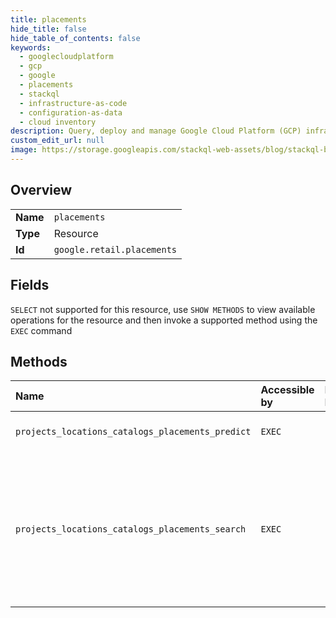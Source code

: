 ```yaml
---
title: placements
hide_title: false
hide_table_of_contents: false
keywords:
  - googlecloudplatform
  - gcp
  - google
  - placements
  - stackql
  - infrastructure-as-code
  - configuration-as-data
  - cloud inventory
description: Query, deploy and manage Google Cloud Platform (GCP) infrastructure and resources using SQL
custom_edit_url: null
image: https://storage.googleapis.com/stackql-web-assets/blog/stackql-blog-post-featured-image.png
---
```

  
    

## Overview
<table><tbody>
<tr><td><b>Name</b></td><td><code>placements</code></td></tr>
<tr><td><b>Type</b></td><td>Resource</td></tr>
<tr><td><b>Id</b></td><td><code>google.retail.placements</code></td></tr>
</tbody></table>

## Fields
`SELECT` not supported for this resource, use `SHOW METHODS` to view available operations for the resource and then invoke a supported method using the `EXEC` command  
## Methods
| Name | Accessible by | Required Params | Description |
|:-----|:--------------|:----------------|:------------|
| `projects_locations_catalogs_placements_predict` | `EXEC` | `placement` | Makes a recommendation prediction. |
| `projects_locations_catalogs_placements_search` | `EXEC` | `placement` | Performs a search. This feature is only available for users who have Retail Search enabled. Please enable Retail Search on Cloud Console before using this feature. |
